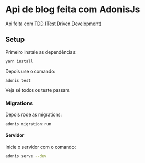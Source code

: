 # Api de blog feita com AdonisJs 

Api feita com [TDD (Test Driven Development)](https://www.devmedia.com.br/test-driven-development-tdd-simples-e-pratico/18533)

## Setup

Primeiro instale as dependências:

```bash
yarn install
```

Depois use o comando:

```bash
adonis test
```

Veja sé todos os teste passam.

### Migrations

Depois rode as migrations:

```js
adonis migration:run
```

#### Servidor

Inicie o servidor com o comando:

```bash
adonis serve --dev
```
